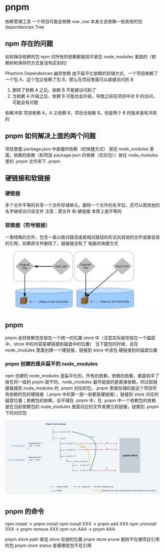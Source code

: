 # pnpm
依赖管理工具
一个项目可能会依赖 vue ,vue 本身又会依赖一些其他的包
dependencies Tree

## npm 存在的问题
如何保存依赖的包
npm 对所有的依赖都是拍平放在 node_modules 里面的（依赖树和保存的方式是没有区别的）

Phantom Dependences 幽灵依赖
由于扁平化依赖的存储方式，一个项目依赖了一个包 A，这个包又依赖了包 B，那么在项目里面可以直接访问到 B
1. 删除了依赖 A 之后，依赖 B 不能被访问到了
2. 当依赖 A 升级之后，依赖 B 可能也会升级，导致之前在项目中对 B 的访问，可能会有问题

依赖冲突
项目依赖 A，A 又依赖 B，项目也依赖 B，但是两个 B 的版本是有冲突的

## pnpm 如何解决上面的两个问题
项目里面 package.json 中直接的依赖（的快捷方式） 放在 node_modulse 里面，依赖的依赖（和项目 package.json 的依赖（实际包））放在 node_modules 里的 .pnpm 文件夹下
.pnpm 

## 硬链接和软链接
### 硬链接
多个文件平等的共享一个文件存储单元，删除一个文件的名字后，还可以用其他的名字继续访问该文件
注意：原文件 和 硬链接 本质上是平等的
### 软链接（符号链接）
一类特殊的文件，包含一条以绝对路径或者相对路径的形式向其他的文件或者目录的引用，如果原文件删除了，链接就没有了
电脑的快捷方式
![alt text](image.png)

## pnpm 
pnpm 会将依赖包存放在一个统一的位置 store 中（注意实际是存放在一个磁盘中，store 中的内容是硬链接到磁盘中的位置）
当下载包的时候，会在 node_modules 里面创建一个硬链接，链接到 store 中该包 硬链接到的磁盘位置

### pnpm 创建的是非扁平的 node_modules 
npm 创建的 node_modules 是扁平化的，所有的依赖，依赖的依赖，都是拍平了放在同一级的
pnpm 就不同，node_modules 最外层放的是直接依赖，同过软链接链接到 node_modules 的 .pnpm 对应的包，.pnpm 里面存储的是这个项目所有依赖的包的硬链接（.pnpm 中的第一层一般都是硬链接），链接到 store 对应的磁盘位置；依赖包的依赖，会平铺在 .pnpm 中，在 .pnpm 中一个依赖包的依赖是在当前依赖包的 node_modules 里面对应的文件夹建立软链接，链接到 .pnpm 下的对应包

![alt text](image-1.png)


## pnpm 的命令
npm install -> pnpm install 
npm install XXX -> pnpm add XXX
npm uninstall XXX -> pnpm remove XXX
npm run AAA -> pnpm AAA

pnpm store path 查找 store 存放的位置
pnpm store prune 删除不在被项目引用的包
pnpm store status 查看哪些包不在引用
